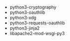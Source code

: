 * python3-cryptography
* python3-oauthlib
* python3-xdg
* python3-requests-oauthlib
* python3-jinja2
* libapache2-mod-wsgi-py3
